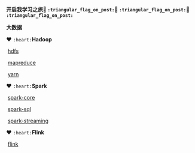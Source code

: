 **开启我学习之旅🚩 `:triangular_flag_on_post:`🚩 `:triangular_flag_on_post:`🚩 `:triangular_flag_on_post:`**

**大数据**

❤️ `:heart:`**Hadoop**

​		[hdfs](https://github.com/daxudaai/nodes/blob/master/bigdata/Hadoop/hdfs.md)

​		[mapreduce](https://github.com/daxudaai/nodes/blob/master/bigdata/Hadoop/mapreduce.md)

​		[yarn](https://github.com/daxudaai/nodes/blob/master/bigdata/Hadoop/yarn.md)

❤️ `:heart:`**Spark**

​		[spark-core](https://github.com/daxudaai/nodes/blob/master/bigdata/Spark/spark-core.md)

​		[spark-sql](https://github.com/daxudaai/nodes/blob/master/bigdata/Spark/sparksql.md)

​		[spark-streaming](https://github.com/daxudaai/nodes/blob/master/bigdata/Spark/sparkstreaming.md)

❤️ `:heart:`**Flink**

​		[flink](https://github.com/daxudaai/nodes/blob/master/bigdata/Flink/flink.md)







